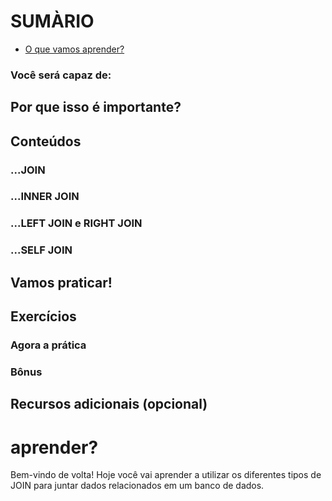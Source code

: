 # SUMÀRIO

- [O que vamos aprender?](#aprender)

### Você será capaz de:

## Por que isso é importante?

## Conteúdos

### ...JOIN

### ...INNER JOIN

### ...LEFT JOIN e RIGHT JOIN

### ...SELF JOIN

## Vamos praticar!

## Exercícios

### Agora a prática

### Bônus

## Recursos adicionais (opcional)


# aprender?
Bem-vindo de volta! Hoje você vai aprender a utilizar os diferentes tipos de JOIN para juntar dados relacionados em um banco de dados.

